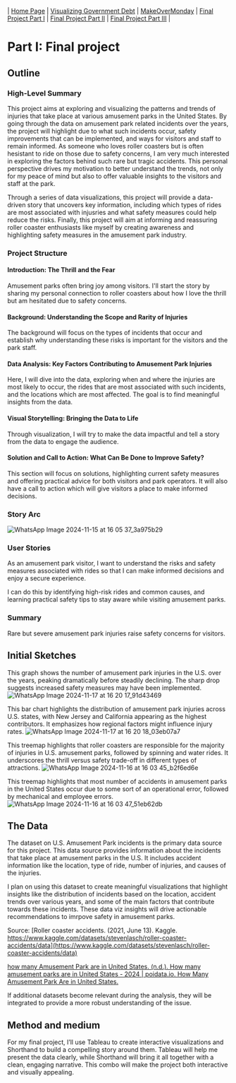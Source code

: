 | [Home Page](https://maitri-surti.github.io/maitri-surti-portfolio/) | [Visualizing Government Debt](https://maitri-surti.github.io/maitri-surti-portfolio/dataviz2) | [MakeOverMonday](https://maitri-surti.github.io/maitri-surti-portfolio/makeOverMonday) | [Final Project Part I](https://maitri-surti.github.io/maitri-surti-portfolio/final_project_MaitriSurti) | [Final Project Part II](https://maitri-surti.github.io/maitri-surti-portfolio/final_project_part2_MaitriSurti) | [Final Project Part III](https://maitri-surti.github.io/maitri-surti-portfolio/final_project_part3_MaitriSurti) |

# Part I: Final project

## Outline

### High-Level Summary
This project aims at exploring and visualizing the patterns and trends of injuries that take place at various amusement parks in the United States. By going through the data on amusement park related incidents over the years, the project will highlight due to what such incidents occur, safety improvements that can be implemented, and ways for visitors and staff to remain informed. As someone who loves roller coasters but is often hesistant to ride on those due to safety concerns, I am very much interested in exploring the factors behind such rare but tragic accidents. This personal perspective drives my motivation to better understand the trends, not only for my peace of mind but also to offer valuable insights to the visitors and staff at the park. 

Through a series of data visualizations, this project will provide a data-driven story that uncovers key information, including which types of rides are most associated with injusries and what safety measures could help reduce the risks. Finally, this project will aim at informing and reassuring roller coaster enthusiasts like myself by creating awareness and highlighting safety measures in the amusement park industry. 

### Project Structure

#### Introduction: The Thrill and the Fear

Amusement parks often bring joy among visitors. I'll start the story by sharing my personal connection to roller coasters about how I love the thrill but am hesitated due to safety concerns. 
#### Background: Understanding the Scope and Rarity of Injuries

The background will focus on the types of incidents that occur and establish why understanding these risks is important for the visitors and the park staff. 
#### Data Analysis: Key Factors Contributing to Amusement Park Injuries

Here, I will dive into the data, exploring when and where the injuries are most likely to occur, the rides that are most associated with such incidents, and the locations which are most affected. The goal is to find meaningful insights from the data. 
#### Visual Storytelling: Bringing the Data to Life

Through visualization, I will try to make the data impactful and tell a story from the data to engage the audience.
#### Solution and Call to Action: What Can Be Done to Improve Safety?

This section will focus on solutions, highlighting current safety measures and offering practical advice for both visitors and park operators. It will also have a call to action which will give visitors a place to make informed decisions. 

### Story Arc
![WhatsApp Image 2024-11-15 at 16 05 37_3a975b29](https://github.com/user-attachments/assets/e41147e1-ea3a-4361-8117-fe17ff844c52)

### User Stories
As an amusement park visitor, I want to understand the risks and safety measures associated with rides so that I can make informed decisions and enjoy a secure experience.

I can do this by identifying high-risk rides and common causes, and learning practical safety tips to stay aware while visiting amusement parks.

### Summary
Rare but severe amusement park injuries raise safety concerns for visitors.

## Initial Sketches

This graph shows the number of amusement park injuries in the U.S. over the years, peaking dramatically before steadily declining. The sharp drop suggests increased safety measures may have been implemented.
![WhatsApp Image 2024-11-17 at 16 20 17_91d43469](https://github.com/user-attachments/assets/0dc256ea-94a8-4d6b-88f4-2dd888ce817a)


This bar chart highlights the distribution of amusement park injuries across U.S. states, with New Jersey and California appearing as the highest contributors. It emphasizes how regional factors might influence injury rates.
![WhatsApp Image 2024-11-17 at 16 20 18_03eb07a7](https://github.com/user-attachments/assets/7539be1d-9e79-40ff-ac63-c9c6f805f35e)


This treemap highlights that roller coasters are responsible for the majority of injuries in U.S. amusement parks, followed by spinning and water rides. It underscores the thrill versus safety trade-off in different types of attractions.
![WhatsApp Image 2024-11-16 at 16 03 45_b2f6ed6e](https://github.com/user-attachments/assets/8c9cdb0f-28da-4c8d-a0e7-d08c375c2844)

This treemap highlights that most number of accidents in amusement parks in the United States occur due to some sort of an operational error, followed by mechanical and employee errors. 
![WhatsApp Image 2024-11-16 at 16 03 47_51eb62db](https://github.com/user-attachments/assets/4c7d1356-1af2-42b5-b0ee-11c41753d40f)

## The Data

The dataset on U.S. Amusement Park incidents is the primary data source for this project. This data source provides information about the incidents that take place at amusement parks in the U.S. It includes accident information like the location, type of ride, number of injuries, and causes of the injuries. 

I plan on using this dataset to create meaningful visualizations that highlight insights like the distribution of incidents based on the location, accident trends over various years, and some of the main factors that contribute towards these incidents. These data viz insights will drive actionable recommendations to imrpove safety in amusement parks. 

Source: [Roller coaster accidents. (2021, June 13). Kaggle. https://www.kaggle.com/datasets/stevenlasch/roller-coaster-accidents/data](https://www.kaggle.com/datasets/stevenlasch/roller-coaster-accidents/data)

[how many Amusement Park are in United States. (n.d.). How many amusement parks are in United States - 2024 | poidata.io. How Many Amusement Park Are in United States.](https://www.poidata.io/report/amusement-park/united-states)

If additional datasets become relevant during the analysis, they will be integrated to provide a more robust understanding of the issue.

## Method and medium
For my final project, I’ll use Tableau to create interactive visualizations and Shorthand to build a compelling story around them. Tableau will help me present the data clearly, while Shorthand will bring it all together with a clean, engaging narrative. This combo will make the project both interactive and visually appealing.





